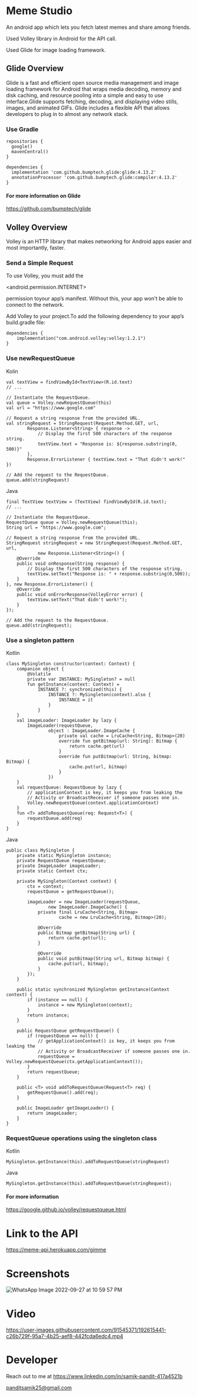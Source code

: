# Meme Studio

An android app which lets you fetch latest memes and share among friends.

Used Volley library in Android for the API call.

Used Glide for image loading framework.

## Glide Overview

Glide is a fast and efficient open source media management and image loading 
framework for Android that wraps media decoding, memory and disk caching, and 
resource pooling into a simple and easy to use interface.Glide supports fetching, 
decoding, and displaying video stills, images, and animated GIFs. Glide includes 
a flexible API that allows developers to plug in to almost any network stack.

### Use Gradle

```
repositories {
  google()
  mavenCentral()
}

dependencies {
  implementation 'com.github.bumptech.glide:glide:4.13.2'
  annotationProcessor 'com.github.bumptech.glide:compiler:4.13.2'
}
```
#### For more information on Glide
<https://github.com/bumptech/glide>

## Volley Overview

Volley is an HTTP library that makes networking for Android apps easier and most importantly, faster.

### Send a Simple Request

To use Volley, you must add the 

<android.permission.INTERNET>

permission toyour app’s manifest. Without this,
your app won’t be able
to connect to the network.

Add Volley to your project.To add the following dependency to your app’s build.gradle file:

```
dependencies {
    implementation("com.android.volley:volley:1.2.1")
}
```

### Use newRequestQueue

Kolin

```
val textView = findViewById<TextView>(R.id.text)
// ...

// Instantiate the RequestQueue.
val queue = Volley.newRequestQueue(this)
val url = "https://www.google.com"

// Request a string response from the provided URL.
val stringRequest = StringRequest(Request.Method.GET, url,
        Response.Listener<String> { response ->
            // Display the first 500 characters of the response string.
            textView.text = "Response is: ${response.substring(0, 500)}"
        },
        Response.ErrorListener { textView.text = "That didn't work!" })

// Add the request to the RequestQueue.
queue.add(stringRequest)
```

Java

```
final TextView textView = (TextView) findViewById(R.id.text);
// ...

// Instantiate the RequestQueue.
RequestQueue queue = Volley.newRequestQueue(this);
String url = "https://www.google.com";

// Request a string response from the provided URL.
StringRequest stringRequest = new StringRequest(Request.Method.GET, url,
            new Response.Listener<String>() {
    @Override
    public void onResponse(String response) {
        // Display the first 500 characters of the response string.
        textView.setText("Response is: " + response.substring(0,500));
    }
}, new Response.ErrorListener() {
    @Override
    public void onErrorResponse(VolleyError error) {
        textView.setText("That didn't work!");
    }
});

// Add the request to the RequestQueue.
queue.add(stringRequest);
```

### Use a singleton pattern

Kotlin

```
class MySingleton constructor(context: Context) {
    companion object {
        @Volatile
        private var INSTANCE: MySingleton? = null
        fun getInstance(context: Context) =
            INSTANCE ?: synchronized(this) {
                INSTANCE ?: MySingleton(context).also {
                    INSTANCE = it
                }
            }
    }
    val imageLoader: ImageLoader by lazy {
        ImageLoader(requestQueue,
                object : ImageLoader.ImageCache {
                    private val cache = LruCache<String, Bitmap>(20)
                    override fun getBitmap(url: String): Bitmap {
                        return cache.get(url)
                    }
                    override fun putBitmap(url: String, bitmap: Bitmap) {
                        cache.put(url, bitmap)
                    }
                })
    }
    val requestQueue: RequestQueue by lazy {
        // applicationContext is key, it keeps you from leaking the
        // Activity or BroadcastReceiver if someone passes one in.
        Volley.newRequestQueue(context.applicationContext)
    }
    fun <T> addToRequestQueue(req: Request<T>) {
        requestQueue.add(req)
    }
}
```

Java

```
public class MySingleton {
    private static MySingleton instance;
    private RequestQueue requestQueue;
    private ImageLoader imageLoader;
    private static Context ctx;

    private MySingleton(Context context) {
        ctx = context;
        requestQueue = getRequestQueue();

        imageLoader = new ImageLoader(requestQueue,
                new ImageLoader.ImageCache() {
            private final LruCache<String, Bitmap>
                    cache = new LruCache<String, Bitmap>(20);

            @Override
            public Bitmap getBitmap(String url) {
                return cache.get(url);
            }

            @Override
            public void putBitmap(String url, Bitmap bitmap) {
                cache.put(url, bitmap);
            }
        });
    }

    public static synchronized MySingleton getInstance(Context context) {
        if (instance == null) {
            instance = new MySingleton(context);
        }
        return instance;
    }

    public RequestQueue getRequestQueue() {
        if (requestQueue == null) {
            // getApplicationContext() is key, it keeps you from leaking the
            // Activity or BroadcastReceiver if someone passes one in.
            requestQueue = Volley.newRequestQueue(ctx.getApplicationContext());
        }
        return requestQueue;
    }

    public <T> void addToRequestQueue(Request<T> req) {
        getRequestQueue().add(req);
    }

    public ImageLoader getImageLoader() {
        return imageLoader;
    }
}
```

### RequestQueue operations using the singleton class

Kotlin

```
MySingleton.getInstance(this).addToRequestQueue(stringRequest)
```

Java

```
MySingleton.getInstance(this).addToRequestQueue(stringRequest);
```

#### For more information

<https://google.github.io/volley/requestqueue.html>


# Link to the API

<https://meme-api.herokuapp.com/gimme>


# Screenshots

![WhatsApp Image 2022-09-27 at 10 59 57 PM](https://user-images.githubusercontent.com/91545371/192615228-1ebdc23d-975b-41f8-9fa3-eb9750773cc7.jpeg)


# Video 


https://user-images.githubusercontent.com/91545371/192615441-c26b729f-95a7-4b25-aef8-442fcda6edc4.mp4


# Developer

Reach out to me at 
<https://www.linkedin.com/in/samik-pandit-417a4521b>

<panditsamik25@gmail.com>

